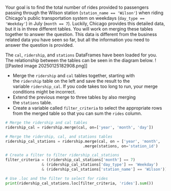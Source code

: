 Your goal is to find the total number of rides provided to passengers passing through the Wilson station (`station_name == 'Wilson'`) when riding Chicago's public transportation system on weekdays (`day_type == 'Weekday'`) in July (`month == 7`). Luckily, Chicago provides this detailed data, but it is in three different tables. You will work on merging these tables together to answer the question. This data is different from the business related data you have seen so far, but all the information you need to answer the question is provided.

The `cal`, `ridership`, and `stations` DataFrames have been loaded for you. The relationship between the tables can be seen in the diagram below.
![[Pasted image 20250125182908.png]]
- Merge the `ridership` and `cal` tables together, starting with the `ridership` table on the left and save the result to the variable `ridership_cal`. If you code takes too long to run, your merge conditions might be incorrect.
- Extend the previous merge to three tables by also merging the `stations` table.
- Create a variable called `filter_criteria` to select the appropriate rows from the merged table so that you can sum the `rides` column.
```Python
# Merge the ridership and cal tables
ridership_cal = ridership.merge(cal, on=['year', 'month', 'day'])

# Merge the ridership, cal, and stations tables
ridership_cal_stations = ridership.merge(cal, on = ['year', 'month',                                                       'day']) \
                                  .merge(stations, on='station_id')

# Create a filter to filter ridership_cal_stations
filter_criteria = ((ridership_cal_stations['month'] == 7) 
                & (ridership_cal_stations['day_type'] == 'Weekday') 
                & (ridership_cal_stations['station_name'] == 'Wilson'))

# Use .loc and the filter to select for rides
print(ridership_cal_stations.loc[filter_criteria, 'rides'].sum())
```

